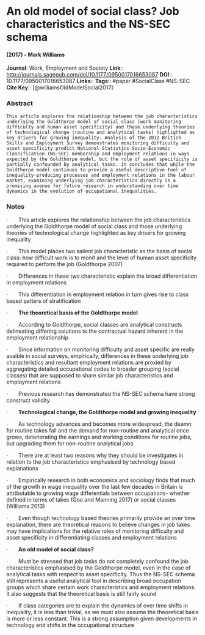 # An old model of social class? Job characteristics and the NS-SEC schema
#### (2017) - Mark Williams
**Journal**: Work, Employment and Society
**Link**:: http://journals.sagepub.com/doi/10.1177/0950017016653087
**DOI**:: 10.1177/0950017016653087
**Links**:: 
**Tags**:: #paper #SocialClass #NS-SEC 
**Cite Key**:: [@williamsOldModelSocial2017]

### Abstract

```
This article explores the relationship between the job characteristics underlying the Goldthorpe model of social class (work monitoring difficulty and human asset specificity) and those underlying theories of technological change (routine and analytical tasks) highlighted as key drivers for growing inequality. Analysis of the 2012 British Skills and Employment Survey demonstrates monitoring difficulty and asset specificity predict National Statistics Socio-Economic Classification (NS-SEC) membership and employment relations in ways expected by the Goldthorpe model, but the role of asset specificity is partially confounded by analytical tasks. It concludes that while the Goldthorpe model continues to provide a useful descriptive tool of inequality-producing processes and employment relations in the labour market, examining underlying job characteristics directly is a promising avenue for future research in understanding over time dynamics in the evolution of occupational inequalities.
```

### Notes

·       This article explores the relationship between the job characteristics underlying the Goldthorpe model of social class and those underlying theories of technological change highlighted as key drivers for growing inequality

·       This model places two salient job characteristic as the basis of social class: how difficult work is to monit and the level of human asset specificity required to perform the job (Goldthorpe 2007)

·       Differences in these two characteristic explain the broad differentiation in employment relations

·       This differentiation in employment relation in turn gives rise to class based patters of stratification

·       **The theoretical basis of the Goldthorpe model**

·       According to Goldthorpe, social classes are analytical constructs delineating differing solutions to the contractual hazard inherent in the employment relationship

·       Since information on monitoring difficulty and asset specific are really avaible in social surveys, empirically, differences in these underlying job characteristics and resultant employment relations are proxied by aggregating detailed occupational codes to broader grouping (social classes) that are supposed to share similar job characteristics and employment relations

·       Previous research has demonstrated the NS-SEC schema have strong construct validity

·       **Technological change, the Goldthorpe model and growing inequality**

·       As technology advances and becomes more widespread, the deamn for routine takes fall and the demand for non-routine and analytical once grows, deteriorating the earnings and working conditions for routine jobs, but upgrading them for non-routine analytical jobs

·       There are at least two reasons why they should be investigates in relation to the job characteristics emphasised by technology based explanations

·       Empirically research in both economics and sociology finds that much of the growth in wage inequality over the last few decades in Britain is attributable to growing wage differentials between occupations- whether defined in terms of takes (Goo and Manning 2017) or social classes (Williams 2013)

·       Even though technology based theories primarily provide an over time explanation, there are theoretical reasons to believe changes in job takes may have implications for the relative roles of monitoring difficulty and asset specificity in differentiating classes and employment relations

·       **An old model of social class?**

·       Must be stressed that job tasks do not completely confound the job characteristics emphasised by the Goldthorpe model, even in the case of analytical tasks with respect to asset specificity. Thus the NS-SEC schema still represents a useful analytical tool in describing broad occupation groups which share certain work characteristics and employment relations. It also suggests that the theoretical basis is still fairly sound

·       If class categories are to explain the dynamics of over time shifts in inequality, it is less than trivial, as we must also assume the theoretical basis is more or less constant. This is a strong assumption given developments in technology and shifts in the occupational structure